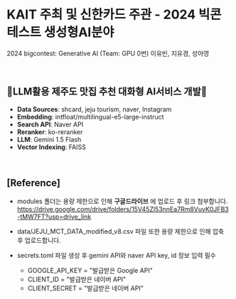 # KAIT 주최 및 신한카드 주관 - 2024 빅콘테스트 생성형AI분야
2024 bigcontest: Generative AI (Team: GPU 0번)
이유빈, 지유경, 성아영

<br/>

## 🍊LLM활용 제주도 맛집 추천 대화형 AI서비스 개발🍊
- __Data Sources__: shcard, jeju tourism, naver, Instagram
- __Embedding__: intfloat/multilingual-e5-large-instruct
- __Search API__: Naver API
- __Reranker__: ko-reranker
- __LLM__: Gemini 1.5 Flash
- __Vector Indexing__: FAISS

<br/>

## [Reference]
- modules 폴더는 용량 제한으로 인해 __구글드라이브__ 에 업로드 후 링크 첨부합니다.
  https://drive.google.com/drive/folders/15V45Zl53nnEa7Rm8VuvK0JFB3-tMW7FT?usp=drive_link
- data/JEJU_MCT_DATA_modified_v8.csv 파일 또한 용량 제한으로 인해 압축 후 업로드합니다.
- secrets.toml 파일 생성 후 gemini API와 naver API key, id 정보 입력 필수

  - GOOGLE_API_KEY = "발급받은 Google API"
  - CLIENT_ID = "발급받은 네이버 API"
  - CLIENT_SECRET = "발급받은 네이버 API"

